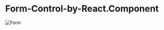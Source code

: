 # Form-Control-by-React.Component

![Form](https://github.com/Chayon111/Form-Control-by-React.Component/assets/101303939/cd55db64-ee93-4874-b7af-39a5ef310b2a)
